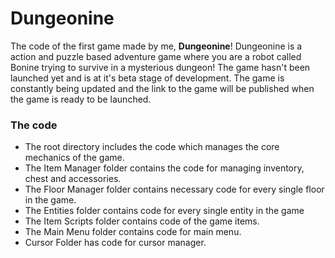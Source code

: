 # Dungeonine

The code of the first game made by me, **Dungeonine**! Dungeonine is a action and puzzle based adventure game where you are a robot called Bonine trying to survive in a mysterious dungeon! The game hasn't been launched yet and is at it's beta stage of development. The game is constantly being updated and the link to the game will be published when the game is ready to be launched.

### The code

-   The root directory includes the code which manages the core mechanics of the game.
-   The Item Manager folder contains the code for managing inventory, chest and accessories.
-   The Floor Manager folder contains necessary code for every single floor in the game.
-   The Entities folder contains code for every single entity in the game
-   The Item Scripts folder contains code of the game items.
-   The Main Menu folder contains code for main menu.
-   Cursor Folder has code for cursor manager.
